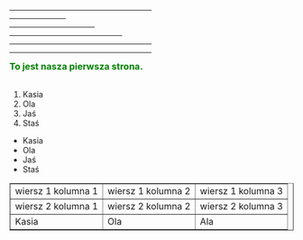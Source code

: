 <html> 
<head>
<title>
 Strona 1
 </title> 
</head>
<body> 
<hr size =2 width =50%  align=left> 
<hr size =2 width =100 >
<hr size =2 width =30% align=right >
<hr size =2 width =200 >
<hr width =50% size =5 align=left  color=blue>
<hr width =50% size =5 align=center  color = red> 
<b><font size=3 color= #008000> To jest nasza pierwsza strona. </font> </b> <br> <br>
 <ol> <li>   Kasia  </li> <li>   Ola  </li> <li>   Jaś  </li> <li>  Staś   </li> </ol> <ul> <li>   Kasia </li> <li>   Ola  </li> <li>   Jaś  </li> <li>  Staś   </li> </ul> <table border=1> <tr> <td> wiersz 1 kolumna 1</td> <td> wiersz 1 kolumna 2</td> <td> wiersz 1 kolumna 3</td> </tr> <tr> <td> wiersz 2 kolumna 1</td> <td> wiersz 2 kolumna 2</td> <td> wiersz 2 kolumna 3</td> </tr> <tr> <td> Kasia</td> <td> Ola</td> <td> Ala</td> </tr> </table> <br><br> 
</body>
</html> 
